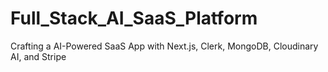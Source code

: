 # Full_Stack_AI_SaaS_Platform
 Crafting a  AI-Powered SaaS App with Next.js, Clerk, MongoDB, Cloudinary AI, and Stripe
